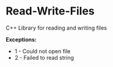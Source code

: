Read-Write-Files
================
C++ Library for reading and writing files

**Exceptions:**

* 1 - Could not open file
* 2 - Failed to read string